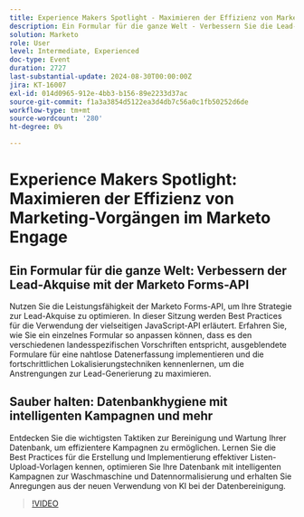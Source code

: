 ```yaml
---
title: Experience Makers Spotlight - Maximieren der Effizienz von Marketing-Vorgängen im Marketo Engage
description: Ein Formular für die ganze Welt - Verbessern Sie die Lead-Akquise mit Marketo Forms APIKontaktieren Sie die Leistungsfähigkeit der Marketo Forms-API, um Ihre Lead-Akquise-Strategie zu verbessern. In dieser Sitzung werden Best Practices für die Verwendung der vielseitigen JavaScript-API erläutert. Erfahren Sie, wie Sie ein einzelnes Formular so anpassen können, dass es den verschiedenen landesspezifischen Vorschriften entspricht, ausgeblendete Formulare für eine nahtlose Datenerfassung implementieren und die fortschrittlichen Lokalisierungstechniken kennenlernen, um die Anstrengungen zur Lead-Generierung zu maximieren. Saubere Datenbankhygiene mithilfe von intelligenten Kampagnen und mehr Entdecken Sie die wichtigsten Taktiken zur Bereinigung und Wartung Ihrer Datenbank, um effizientere Kampagnen zu ermöglichen. Lernen Sie die Best Practices für die Erstellung und Implementierung effektiver Listen-Upload-Vorlagen kennen, optimieren Sie Ihre Datenbank mit intelligenten Kampagnen zur Waschmaschine und Datennormalisierung und erhalten Sie Anregungen aus der neuen Verwendung von KI bei der Datenbereinigung.
solution: Marketo
role: User
level: Intermediate, Experienced
doc-type: Event
duration: 2727
last-substantial-update: 2024-08-30T00:00:00Z
jira: KT-16007
exl-id: 014d0965-912e-4bb3-b156-89e2233d37ac
source-git-commit: f1a3a3854d5122ea3d4db7c56a0c1fb50252d6de
workflow-type: tm+mt
source-wordcount: '280'
ht-degree: 0%

---
```


# Experience Makers Spotlight: Maximieren der Effizienz von Marketing-Vorgängen im Marketo Engage

## Ein Formular für die ganze Welt: Verbessern der Lead-Akquise mit der Marketo Forms-API

Nutzen Sie die Leistungsfähigkeit der Marketo Forms-API, um Ihre Strategie zur Lead-Akquise zu optimieren. In dieser Sitzung werden Best Practices für die Verwendung der vielseitigen JavaScript-API erläutert. Erfahren Sie, wie Sie ein einzelnes Formular so anpassen können, dass es den verschiedenen landesspezifischen Vorschriften entspricht, ausgeblendete Formulare für eine nahtlose Datenerfassung implementieren und die fortschrittlichen Lokalisierungstechniken kennenlernen, um die Anstrengungen zur Lead-Generierung zu maximieren.

## Sauber halten: Datenbankhygiene mit intelligenten Kampagnen und mehr

Entdecken Sie die wichtigsten Taktiken zur Bereinigung und Wartung Ihrer Datenbank, um effizientere Kampagnen zu ermöglichen. Lernen Sie die Best Practices für die Erstellung und Implementierung effektiver Listen-Upload-Vorlagen kennen, optimieren Sie Ihre Datenbank mit intelligenten Kampagnen zur Waschmaschine und Datennormalisierung und erhalten Sie Anregungen aus der neuen Verwendung von KI bei der Datenbereinigung.

>[!VIDEO](https://video.tv.adobe.com/v/3432953/?learn=on)
